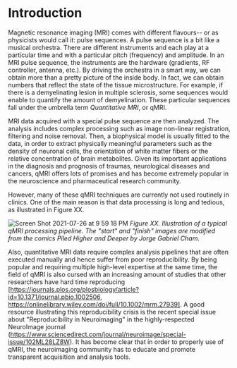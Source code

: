 # Introduction 

Magnetic resonance imaging (MRI) comes with different flavours-- or as physicists would call it: pulse sequences. A pulse sequence is a bit like a musical orchestra. There are different instruments and each play at a particular time and with a particular pitch (frequency) and amplitude. In an MRI pulse sequence, the instruments are the hardware (gradients, RF controller, antenna, etc.). By driving the orchestra in a smart way, we can obtain more than a pretty picture of the inside body. In fact, we can obtain numbers that reflect the state of the tissue microstructure. For example, if there is a demyelinating lesion in multiple sclerosis, some sequences would enable to quantify the amount of demyelination. These particular sequences fall under the umbrella term _Quantitative MRI_, or qMRI. 

MRI data acquired with a special pulse sequence are then analyzed. The analysis includes complex processing such as image non-linear registration, filtering and noise removal. Then, a biophysical model is usually fitted to the data, in order to extract physically meaningful parameters such as the density of neuronal cells, the orientation of white matter fibers or the relative concentration of brain metabolites. Given its important applications in the diagnosis and prognosis of traumas, neurological diseases and cancers, qMRI offers lots of promises and has become extremely popular in the neuroscience and pharmaceutical research community. 

However, many of these qMRI techniques are currently not used routinely in clinics. One of the main reason is that data processing is long and tedious, as illustrated in Figure XX. 

![Screen Shot 2021-07-26 at 9 59 18 PM](https://user-images.githubusercontent.com/2482071/127083234-6efd2c7a-352b-4ee0-81d9-9c278f4caf01.png)
_Figure XX. Illustration of a typical qMRI processing pipeline. The "start" and "finish" images are modified from the comics _Piled Higher and Deeper_ by Jorge Gabriel Cham._ 

Also, quantitative MRI data require complex analysis pipelines that are often executed manually and hence suffer from poor reproducibility. By being popular and requiring multiple high-level expertise at the same time, the field of qMRI is also cursed with an increasing amount of studies that other researchers have hard time reproducing [https://journals.plos.org/plosbiology/article?id=10.1371/journal.pbio.1002506, https://onlinelibrary.wiley.com/doi/full/10.1002/mrm.27939]. A good resource illustrating this reproducibility crisis is the recent special issue about "Reproducibility in Neuroimaging" in the highly-respected NeuroImage journal (https://www.sciencedirect.com/journal/neuroimage/special-issue/102ML28LZ8W). It has become clear that in order to properly use of qMRI, the neuroimaging community has to educate and promote transparent acquisition and analysis tools. 

